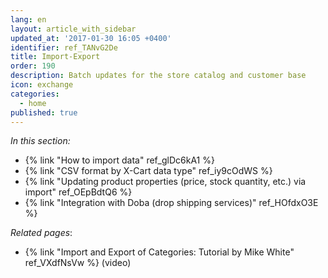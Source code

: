 ```yaml
---
lang: en
layout: article_with_sidebar
updated_at: '2017-01-30 16:05 +0400'
identifier: ref_TANvG2De
title: Import-Export
order: 190
description: Batch updates for the store catalog and customer base
icon: exchange
categories:
  - home
published: true
---
```


_In this section:_

*   {% link "How to import data" ref_glDc6kA1 %}
*   {% link "CSV format by X-Cart data type" ref_iy9cOdWS %}
*   {% link "Updating product properties (price, stock quantity, etc.) via import" ref_OEpBdtQ6 %}
*   {% link "Integration with Doba (drop shipping services)" ref_HOfdxO3E %}

_Related pages_:

*   {% link "Import and Export of Categories: Tutorial by Mike White" ref_VXdfNsVw %} (video)
